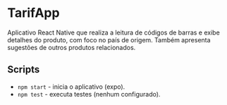 # TarifApp

Aplicativo React Native que realiza a leitura de códigos de barras e exibe detalhes do produto, com foco no país de origem. Também apresenta sugestões de outros produtos relacionados.

## Scripts

- `npm start` - inicia o aplicativo (expo).
- `npm test` - executa testes (nenhum configurado).
